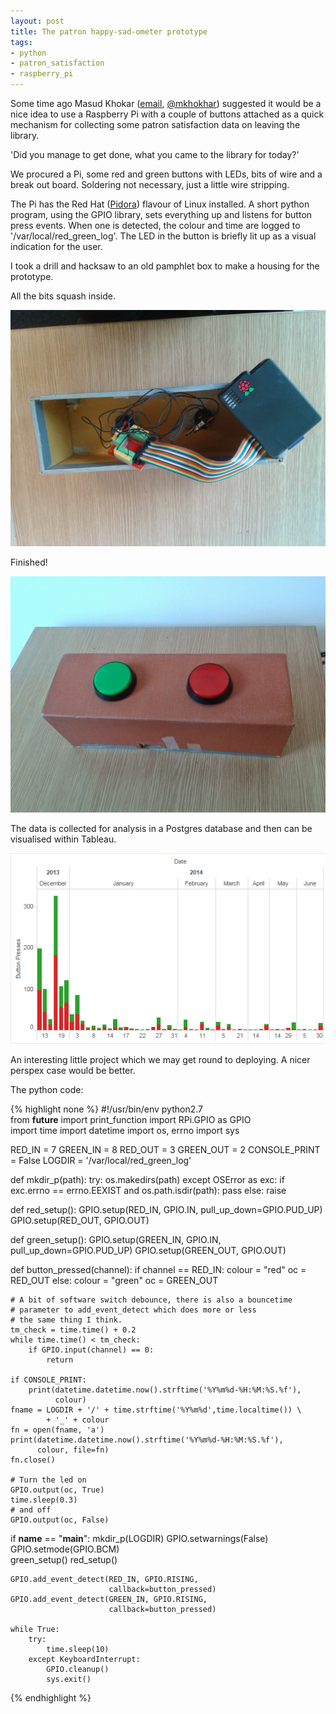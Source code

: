 ```yaml
---
layout: post
title: The patron happy-sad-ometer prototype
tags:
- python
- patron_satisfaction
- raspberry_pi
---
```


Some time ago Masud Khokar 
([email](mailto:masud.khokar"), [@mkhokhar](https://twitter.com/mkhokhar))
suggested it would be a nice idea to 
use a Raspberry Pi with a couple of buttons attached as a quick mechanism
for collecting some patron satisfaction data on leaving the library.

'Did you manage to get done, what you came to the library for today?'

We procured a Pi, some red and green buttons with LEDs, bits of wire and 
a break out board. Soldering not necessary, just a little wire stripping.

<!--more-->

The Pi has the Red Hat ([Pidora](http://pidora.ca)) 
flavour of Linux installed. A short python program,
using the GPIO library, sets everything up and listens for button
press events. When one is detected, the colour and time are logged to
'/var/local/red_green_log'. The LED in the button is briefly lit up as
a visual indication for the user.

I took a drill and hacksaw to an old pamphlet box to make a housing for
the prototype.

All the bits squash inside.

![The innards](/public/images/hsom_innards.jpg)

Finished!

![Finshed](/public/images/hsom.jpg)

The data is collected for analysis in a Postgres database and then 
can be visualised within Tableau.

![tableau analysis](/public/images/hsom_tableau.png)

An interesting little project which we may get round to deploying. 
A nicer perspex case would be better.

The python code:

{% highlight none %}
#!/usr/bin/env python2.7  
from __future__ import print_function
import RPi.GPIO as GPIO  
import time
import datetime
import os, errno
import sys


RED_IN = 7
GREEN_IN = 8
RED_OUT = 3
GREEN_OUT = 2
CONSOLE_PRINT = False
LOGDIR = '/var/local/red_green_log'


def mkdir_p(path):
    try:
        os.makedirs(path)
    except OSError as exc:
        if exc.errno == errno.EEXIST and os.path.isdir(path):
            pass
        else: raise


def red_setup():
    GPIO.setup(RED_IN, GPIO.IN,
               pull_up_down=GPIO.PUD_UP)
    GPIO.setup(RED_OUT, GPIO.OUT)  


def green_setup():
    GPIO.setup(GREEN_IN, GPIO.IN,
               pull_up_down=GPIO.PUD_UP)
    GPIO.setup(GREEN_OUT, GPIO.OUT)  


def button_pressed(channel):
    if channel == RED_IN:
        colour = "red"
        oc = RED_OUT
    else:
        colour = "green"
        oc = GREEN_OUT

    # A bit of software switch debounce, there is also a bouncetime
    # parameter to add_event_detect which does more or less
    # the same thing I think.
    tm_check = time.time() + 0.2
    while time.time() < tm_check:
        if GPIO.input(channel) == 0:
            return

    if CONSOLE_PRINT:
        print(datetime.datetime.now().strftime('%Y%m%d-%H:%M:%S.%f'),
              colour)
    fname = LOGDIR + '/' + time.strftime('%Y%m%d',time.localtime()) \
            + '_' + colour
    fn = open(fname, 'a')
    print(datetime.datetime.now().strftime('%Y%m%d-%H:%M:%S.%f'),
          colour, file=fn)
    fn.close()

    # Turn the led on
    GPIO.output(oc, True)
    time.sleep(0.3)
    # and off
    GPIO.output(oc, False)


if __name__ == "__main__":
    mkdir_p(LOGDIR)
    GPIO.setwarnings(False)
    GPIO.setmode(GPIO.BCM)  
    green_setup()
    red_setup()

    GPIO.add_event_detect(RED_IN, GPIO.RISING,
                          callback=button_pressed)
    GPIO.add_event_detect(GREEN_IN, GPIO.RISING,
                          callback=button_pressed)

    while True:
        try:  
            time.sleep(10)
        except KeyboardInterrupt:  
            GPIO.cleanup()
            sys.exit()
{% endhighlight %}



